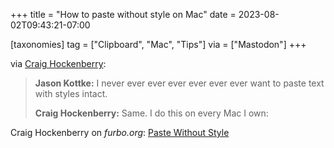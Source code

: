 +++
title = "How to paste without style on Mac"
date = 2023-08-02T09:43:21-07:00

[taxonomies]
tag = ["Clipboard", "Mac", "Tips"]
via = ["Mastodon"]
+++

via [Craig Hockenberry](https://mastodon.social/@chockenberry/110820577580243591):

<!-- more -->

> **Jason Kottke:** I never ever ever ever ever ever ever want to paste text with styles intact.
>
> **Craig Hockenberry:** Same. I do this on every Mac I own:

Craig Hockenberry on _furbo.org_: [Paste Without Style](https://furbo.org/2015/03/30/paste-without-style/)
